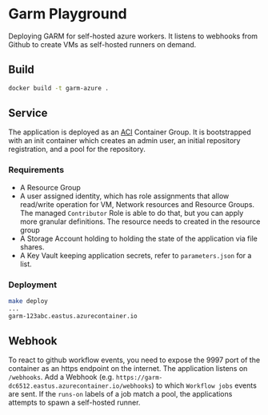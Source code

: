 # Garm Playground

Deploying GARM for self-hosted azure workers. It listens to webhooks from Github to create VMs as self-hosted runners on demand.

## Build

```bash
docker build -t garm-azure .
```

## Service

The application is deployed as an [ACI](https://azure.microsoft.com/en-us/products/container-instances) Container Group. It is bootstrapped with an init container which creates an admin user, an initial repository registration, and a pool for the repository.

### Requirements

- A Resource Group
- A user assigned identity, which has role assignments that allow read/write operation for VM, Network resources and Resource Groups. The managed `Contributor` Role is able to do that, but you can apply more granular definitions. The resource needs to created in the resource group
- A Storage Account holding to holding the state of the application via file shares.
- A Key Vault keeping application secrets, refer to `parameters.json` for a list.

### Deployment

```bash
make deploy
...
garm-123abc.eastus.azurecontainer.io
```

## Webhook

To react to github workflow events, you need to expose the 9997 port of the container as an https endpoint on the internet. The application listens on `/webhooks`. Add a Webhook (e.g. `https://garm-dc6512.eastus.azurecontainer.io/webhooks`) to which `Workflow jobs` events are sent. If the `runs-on` labels of a job match a pool, the applications attempts to spawn a self-hosted runner.

